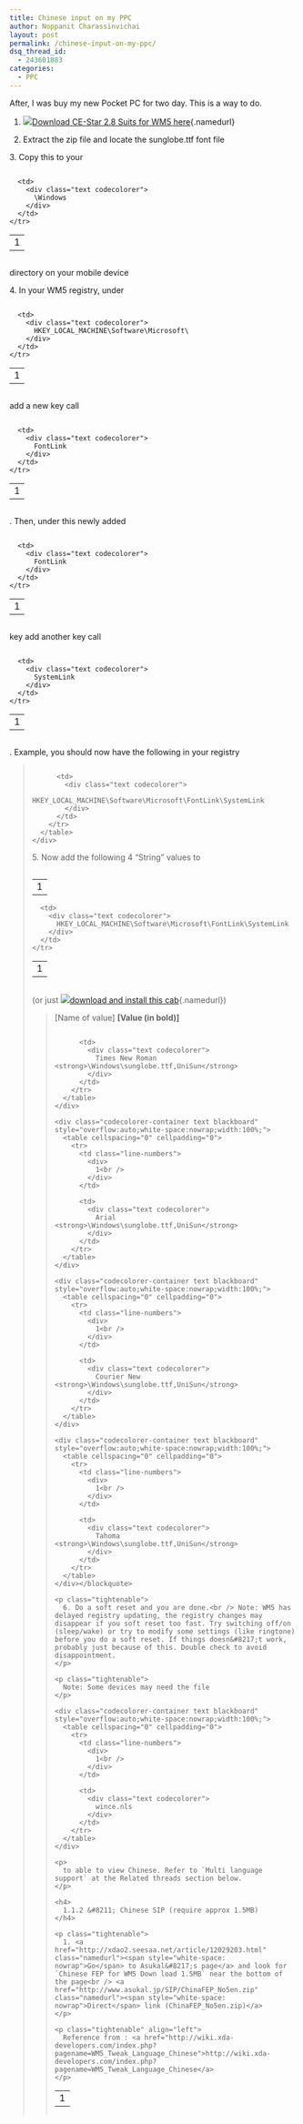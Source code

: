 ```yaml
---
title: Chinese input on my PPC
author: Noppanit Charassinvichai
layout: post
permalink: /chinese-input-on-my-ppc/
dsq_thread_id:
  - 243601883
categories:
  - PPC
---
```

<p align="left">
  After, I was buy my new Pocket PC for two day. This is a way to do.
</p>

1. [<span style="white-space: nowrap"><img src="http://wiki.xda-developers.com/themes/default/images/http.png" class="linkicon" border="0" />Download</span> CE-Star 2.8 Suits for WM5 here][1]{.namedurl}

2. Extract the zip file and locate the sunglobe.ttf font file

<p class="tightenable">
  3. Copy this to your
</p>

<div class="codecolorer-container text blackboard" style="overflow:auto;white-space:nowrap;width:100%;">
  <table cellspacing="0" cellpadding="0">
    <tr>
      <td class="line-numbers">
        <div>
          1<br />
        </div>
      </td>
      
      <td>
        <div class="text codecolorer">
          \Windows
        </div>
      </td>
    </tr>
  </table>
</div>

directory on your mobile device

<p class="tightenable">
  4. In your WM5 registry, under
</p>

<div class="codecolorer-container text blackboard" style="overflow:auto;white-space:nowrap;width:100%;">
  <table cellspacing="0" cellpadding="0">
    <tr>
      <td class="line-numbers">
        <div>
          1<br />
        </div>
      </td>
      
      <td>
        <div class="text codecolorer">
          HKEY_LOCAL_MACHINE\Software\Microsoft\
        </div>
      </td>
    </tr>
  </table>
</div>

add a new key call

<div class="codecolorer-container text blackboard" style="overflow:auto;white-space:nowrap;width:100%;">
  <table cellspacing="0" cellpadding="0">
    <tr>
      <td class="line-numbers">
        <div>
          1<br />
        </div>
      </td>
      
      <td>
        <div class="text codecolorer">
          FontLink
        </div>
      </td>
    </tr>
  </table>
</div>

. Then, under this newly added

<div class="codecolorer-container text blackboard" style="overflow:auto;white-space:nowrap;width:100%;">
  <table cellspacing="0" cellpadding="0">
    <tr>
      <td class="line-numbers">
        <div>
          1<br />
        </div>
      </td>
      
      <td>
        <div class="text codecolorer">
          FontLink
        </div>
      </td>
    </tr>
  </table>
</div>

key add another key call

<div class="codecolorer-container text blackboard" style="overflow:auto;white-space:nowrap;width:100%;">
  <table cellspacing="0" cellpadding="0">
    <tr>
      <td class="line-numbers">
        <div>
          1<br />
        </div>
      </td>
      
      <td>
        <div class="text codecolorer">
          SystemLink
        </div>
      </td>
    </tr>
  </table>
</div>

. Example, you should now have the following in your registry

<blockquote class="tightenable">
  <p class="tightenable top bottom">
    <div class="codecolorer-container text blackboard" style="overflow:auto;white-space:nowrap;width:100%;">
      <table cellspacing="0" cellpadding="0">
        <tr>
          <td class="line-numbers">
            <div>
              1<br />
            </div>
          </td>
          
          <td>
            <div class="text codecolorer">
              HKEY_LOCAL_MACHINE\Software\Microsoft\FontLink\SystemLink
            </div>
          </td>
        </tr>
      </table>
    </div>
  </p>
</blockquote>

<p class="tightenable">
  5. Now add the following 4 &#8220;String&#8221; values to
</p>

<div class="codecolorer-container text blackboard" style="overflow:auto;white-space:nowrap;width:100%;">
  <table cellspacing="0" cellpadding="0">
    <tr>
      <td class="line-numbers">
        <div>
          1<br />
        </div>
      </td>
      
      <td>
        <div class="text codecolorer">
          HKEY_LOCAL_MACHINE\Software\Microsoft\FontLink\SystemLink
        </div>
      </td>
    </tr>
  </table>
</div>

(or just [<span style="white-space: nowrap"><img src="http://wiki.xda-developers.com/themes/default/images/http.png" class="linkicon" border="0" />download</span> and install this cab][2]{.namedurl})

<blockquote class="tightenable">
  <p class="tightenable top">
    [Name of value] <strong>[Value (in bold)]</strong>
  </p>
  
  <p class="tightenable bottom">
    <div class="codecolorer-container text blackboard" style="overflow:auto;white-space:nowrap;width:100%;">
      <table cellspacing="0" cellpadding="0">
        <tr>
          <td class="line-numbers">
            <div>
              1<br />
            </div>
          </td>
          
          <td>
            <div class="text codecolorer">
              Times New Roman <strong>\Windows\sunglobe.ttf,UniSun</strong>
            </div>
          </td>
        </tr>
      </table>
    </div>
    
    <div class="codecolorer-container text blackboard" style="overflow:auto;white-space:nowrap;width:100%;">
      <table cellspacing="0" cellpadding="0">
        <tr>
          <td class="line-numbers">
            <div>
              1<br />
            </div>
          </td>
          
          <td>
            <div class="text codecolorer">
              Arial <strong>\Windows\sunglobe.ttf,UniSun</strong>
            </div>
          </td>
        </tr>
      </table>
    </div>
    
    <div class="codecolorer-container text blackboard" style="overflow:auto;white-space:nowrap;width:100%;">
      <table cellspacing="0" cellpadding="0">
        <tr>
          <td class="line-numbers">
            <div>
              1<br />
            </div>
          </td>
          
          <td>
            <div class="text codecolorer">
              Courier New <strong>\Windows\sunglobe.ttf,UniSun</strong>
            </div>
          </td>
        </tr>
      </table>
    </div>
    
    <div class="codecolorer-container text blackboard" style="overflow:auto;white-space:nowrap;width:100%;">
      <table cellspacing="0" cellpadding="0">
        <tr>
          <td class="line-numbers">
            <div>
              1<br />
            </div>
          </td>
          
          <td>
            <div class="text codecolorer">
              Tahoma <strong>\Windows\sunglobe.ttf,UniSun</strong>
            </div>
          </td>
        </tr>
      </table>
    </div></blockquote> 
    
    <p class="tightenable">
      6. Do a soft reset and you are done.<br /> Note: WM5 has delayed registry updating, the registry changes may disappear if you soft reset too fast. Try switching off/on (sleep/wake) or try to modify some settings (like ringtone) before you do a soft reset. If things doesn&#8217;t work, probably just because of this. Double check to avoid disappointment.
    </p>
    
    <p class="tightenable">
      Note: Some devices may need the file
    </p>
    
    <div class="codecolorer-container text blackboard" style="overflow:auto;white-space:nowrap;width:100%;">
      <table cellspacing="0" cellpadding="0">
        <tr>
          <td class="line-numbers">
            <div>
              1<br />
            </div>
          </td>
          
          <td>
            <div class="text codecolorer">
              wince.nls
            </div>
          </td>
        </tr>
      </table>
    </div>
    
    <p>
      to able to view Chinese. Refer to `Multi language support` at the Related threads section below.
    </p>
    
    <h4>
      1.1.2 &#8211; Chinese SIP (require approx 1.5MB)
    </h4>
    
    <p class="tightenable">
      1. <a href="http://xdao2.seesaa.net/article/12029203.html" class="namedurl"><span style="white-space: nowrap">Go</span> to Asukal&#8217;s page</a> and look for `Chinese FEP for WM5 Down load 1.5MB` near the bottom of the page<br /> <a href="http://www.asukal.jp/SIP/ChinaFEP_No5en.zip" class="namedurl"><span style="white-space: nowrap">Direct</span> link (ChinaFEP_No5en.zip)</a>
    </p>
    
    <p class="tightenable" align="left">
      Reference from : <a href="http://wiki.xda-developers.com/index.php?pagename=WM5_Tweak_Language_Chinese">http://wiki.xda-developers.com/index.php?pagename=WM5_Tweak_Language_Chinese</a>
    </p>
  </p>

 [1]: http://www.mobem.com/download/index2.php?pro=suitewm5
 [2]: http://forum.xda-developers.com/download.php?id=12134